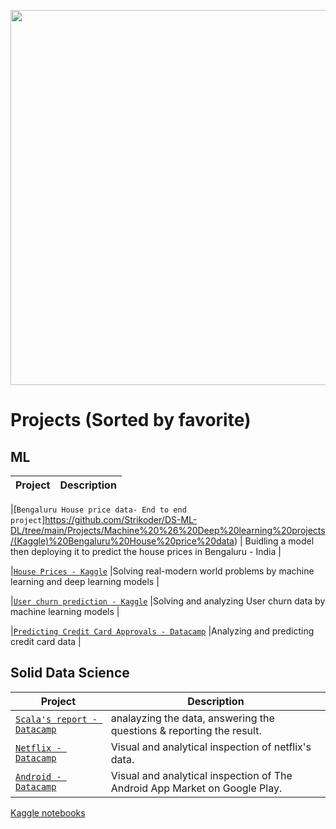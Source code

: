 <p align="center"> 
<img src="https://d1jnx9ba8s6j9r.cloudfront.net/blog/wp-content/uploads/2018/12/AR@2x-768x233.png" width="600">
</p>

# Projects (Sorted by favorite)

## ML
| Project | Description |
| --- | --- |

|[`Bengaluru House price data- End to end project`]https://github.com/Strikoder/DS-ML-DL/tree/main/Projects/Machine%20%26%20Deep%20learning%20projects/(Kaggle)%20Bengaluru%20House%20price%20data) | Buidling a model then deploying it to predict the house prices in Bengaluru - India |

|[`House Prices - Kaggle`](https://github.com/Strikoder/DS-ML-DL/blob/main/Projects/(Kaggle)%20House%20Prices%20-%20Advanced%20Regression%20Techniques/%23Improved_Home_prices.ipynb) |Solving real-modern world problems by machine learning and deep learning models |


|[`User churn prediction - Kaggle`](https://github.com/Strikoder/DS-ML-DL/blob/main/Projects/(DLS-Kaggle)%20%D0%9F%D1%80%D0%B5%D0%B4%D1%81%D0%BA%D0%B0%D0%B7%D0%B0%D0%BD%D0%B8%D0%B5%20%D0%BE%D1%82%D1%82%D0%BE%D0%BA%D0%B0%20%D0%BF%D0%BE%D0%BB%D1%8C%D0%B7%D0%BE%D0%B2%D0%B0%D1%82%D0%B5%D0%BB%D0%B5%D0%B9/baseline.ipynb) |Solving and analyzing User churn data by machine learning models |

|[`Predicting Credit Card Approvals - Datacamp`](https://github.com/Strikoder/DS-ML-DL/blob/main/Projects/Machine%20%26%20Deep%20learning%20projects/(DCamp)Predicting%20Credit%20Card%20Approvals/notebook.ipynb) |Analyzing and predicting credit card data |


## Solid Data Science
| Project | Description |
| --- | --- |
| [`Scala's report - Datacamp`](https://github.com/Strikoder/Data-Science/blob/main/Projects/Scala%20github%20reports%20-%20Datacamp/notebook.ipynb) |analayzing the data, answering the questions & reporting the result. |
| [`Netflix - Datacamp`](https://github.com/Strikoder/Data-Science/blob/main/Projects/Netflix%20-%20Datacamp/notebook.ipynb) |Visual and analytical inspection of netflix's data. |
| [`Android - Datacamp`](https://github.com/Strikoder/DS-ML-DL/blob/main/Projects/(DCamp)The%20Android%20App%20Market%20on%20Google%20Play/notebook.ipynb) |Visual and analytical inspection of The Android App Market on Google Play. |

[Kaggle notebooks](https://www.kaggle.com/strikoder/code)
